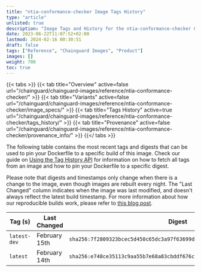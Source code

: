 ```yaml
---
title: "ntia-conformance-checker Image Tags History"
type: "article"
unlisted: true
description: "Image Tags and History for the ntia-conformance-checker Chainguard Image"
date: 2023-06-22T11:07:52+02:00
lastmod: 2024-02-16 00:30:51
draft: false
tags: ["Reference", "Chainguard Images", "Product"]
images: []
weight: 700
toc: true
---
```


{{< tabs >}}
{{< tab title="Overview" active=false url="/chainguard/chainguard-images/reference/ntia-conformance-checker/" >}}
{{< tab title="Variants" active=false url="/chainguard/chainguard-images/reference/ntia-conformance-checker/image_specs/" >}}
{{< tab title="Tags History" active=true url="/chainguard/chainguard-images/reference/ntia-conformance-checker/tags_history/" >}}
{{< tab title="Provenance" active=false url="/chainguard/chainguard-images/reference/ntia-conformance-checker/provenance_info/" >}}
{{</ tabs >}}

The following table contains the most recent tags and digests that can be used to pin your Dockerfile to a specific build of this image. Check our guide on [Using the Tag History API](/chainguard/chainguard-images/using-the-tag-history-api/) for information on how to fetch all tags from an image and how to pin your Dockerfile to a specific digest.

Please note that digests and timestamps only change when there is a change to the image, even though images are rebuilt every night. The "Last Changed" column indicates when the image was last modified, and doesn't always reflect the latest build timestamp. For more information about how our reproducible builds work, please refer to [this blog post](https://www.chainguard.dev/unchained/reproducing-chainguards-reproducible-image-builds).

| Tag (s)       | Last Changed  | Digest                                                                    |
|---------------|---------------|---------------------------------------------------------------------------|
|  `latest-dev` | February 15th | `sha256:7f2809323bcec5d450c65dc3a97f63699d4621772410a4e8b90df67bc08479e2` |
|  `latest`     | February 14th | `sha256:e748ce35113c9aa55b7e68a83cbddf676cb9787ef6d11d01ffff98933d663e06` |

